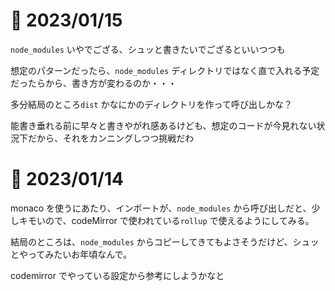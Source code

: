 # 📝 2023/01/15

`node_modules` いやでござる、シュッと書きたいでござるといいつつも

想定のパターンだったら、`node_modules` ディレクトリではなく直で入れる予定だったらから、書き方が変わるのか・・・

多分結局のところ`dist` かなにかのディレクトリを作って呼び出しかな？

能書き垂れる前に早々と書きやがれ感あるけども、想定のコードが今見れない状況下だから、それをカンニングしつつ挑戦だわ

# 📝 2023/01/14

monaco を使うにあたり、インポートが、`node_modules` から呼び出しだと、少しキモいので、codeMirror で使われている`rollup` で使えるようにしてみる。

結局のところは、`node_modules` からコピーしてきてもよさそうだけど、シュッとやってみたいお年頃なんで。

codemirror でやっている設定から参考にしようかなと

